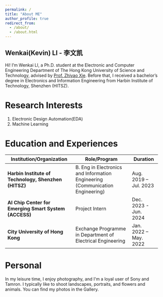 ```yaml
---
permalink: /
title: "About ME"
author_profile: true
redirect_from: 
  - /about/
  - /about.html
---
```

Wenkai(Kevin) LI - 李文凯
------

Hi! I’m Wenkai LI, a Ph.D. student at the Electronic and Computer Engineering Department of The Hong Kong University of Science and Technology, advised by [Prof. Zhiyao Xie](https://zhiyaoxie.com/). Before that, I received a bachelor’s degree in Electronics and Information Engineering from Harbin Institute of Technology, Shenzhen (HITSZ).

Research Interests
======

1. Electronic Design Automation(EDA)
2. Machine Learning

Education and Experiences
======



| Institution/Organization                        | Role/Program                                                | Duration                  |
|--------------------------------------------------|------------------------------------------------------------|---------------------------|
| **Harbin Institute of Technology, Shenzhen (HITSZ)** | B. Eng in Electronics and Information Engineering (Communication Engineering) | Aug. 2019 – Jul. 2023    |
| **AI Chip Center for Emerging Smart System (ACCESS)** | Project Intern                                             | Dec. 2023 - Jun. 2024     |
| **City University of Hong Kong**                 | Exchange Programme in Department of Electrical Engineering | Jan. 2022 – May. 2022     |


Personal
======

In my leisure time, I enjoy photography, and I'm a loyal user of Sony and Tamron. I typically like to shoot landscapes, portraits, and flowers and animals. You can find my photos in the Gallery.
